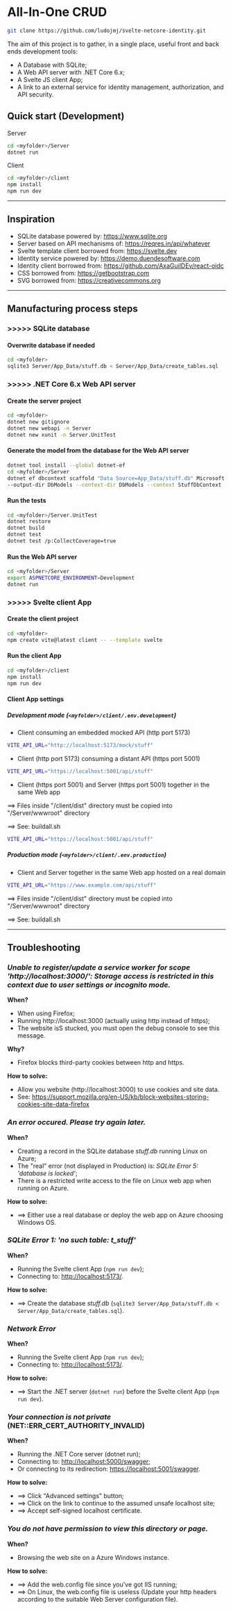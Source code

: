 # All-In-One CRUD

```bash
git clone https://github.com/ludojmj/svelte-netcore-identity.git
```

The aim of this project is to gather, in a single place, useful front and back ends development tools:

- A Database with SQLite;
- A Web API server with .NET Core 6.x;
- A Svelte JS client App;
- A link to an external service for identity management, authorization, and API security.

## Quick start (Development)

Server

```bash
cd <myfolder>/Server
dotnet run
```

Client

```bash
cd <myfolder>/client
npm install
npm run dev
```

---

## Inspiration

- SQLite database powered by: <https://www.sqlite.org>
- Server based on API mechanisms of: <https://reqres.in/api/whatever>
- Svelte template client borrowed from: <https://svelte.dev>
- Identity service powered by: <https://demo.duendesoftware.com>
- Identity client borrowed from: <https://github.com/AxaGuilDEv/react-oidc>
- CSS borrowed from: <https://getbootstrap.com>
- SVG borrowed from: <https://creativecommons.org>

---

## Manufacturing process steps

### >>>>> SQLite database

#### Overwrite database if needed

```bash
cd <myfolder>
sqlite3 Server/App_Data/stuff.db < Server/App_Data/create_tables.sql
```

### >>>>> .NET Core 6.x Web API server

#### Create the server project

```bash
cd <myfolder>
dotnet new gitignore
dotnet new webapi -n Server
dotnet new xunit -n Server.UnitTest
```

#### Generate the model from the database for the Web API server

```bash
dotnet tool install --global dotnet-ef
cd <myfolder>/Server
dotnet ef dbcontext scaffold "Data Source=App_Data/stuff.db" Microsoft.EntityFrameworkCore.Sqlite \
--output-dir DbModels --context-dir DbModels --context StuffDbContext --force
```

#### Run the tests

```bash
cd <myfolder>/Server.UnitTest
dotnet restore
dotnet build
dotnet test
dotnet test /p:CollectCoverage=true
```

#### Run the Web API server

```bash
cd <myfolder>/Server
export ASPNETCORE_ENVIRONMENT=Development
dotnet run
```

### >>>>> Svelte client App

#### Create the client project

```bash
cd <myfolder>
npm create vite@latest client -- --template svelte
```

#### Run the client App

```bash
cd <myfolder>/client
npm install
npm run dev
```

#### Client App settings

##### Development mode (```<myfolder>/client/.env.development```)

- Client consuming an embedded mocked API (http port 5173)

```bash
VITE_API_URL="http://localhost:5173/mock/stuff"
```

- Client (http port 5173) consuming a distant API (https port 5001)

```bash
VITE_API_URL="https://localhost:5001/api/stuff"
```

- Client (https port 5001) and Server (https port 5001) together in the same Web app

==> Files inside "<myfolder>/client/dist" directory must be copied into "<myfolder>/Server/wwwroot" directory

==> See: buildall.sh

```bash
VITE_API_URL="https://localhost:5001/api/stuff"
```

##### Production mode (```<myfolder>/client/.env.production```)

- Client and Server together in the same Web app hosted on a real domain

```bash
VITE_API_URL="https://www.example.com/api/stuff"
```

==> Files inside "<myfolder>/client/dist" directory must be copied into "<myfolder>/Server/wwwroot" directory

==> See: buildall.sh

---

## Troubleshooting

### _Unable to register/update a service worker for scope 'http://localhost:3000/': Storage access is restricted in this context due to user settings or incognito mode._

**When?**

- When using Firefox;
- Running http://localhost:3000 (actually using http instead of https);
- The website isS stucked, you must open the debug console to see this message.

**Why?**

- Firefox blocks third-party cookies between http and https.

**How to solve:**

- Allow you website (http://localhost:3000) to use cookies and site data.
- See: https://support.mozilla.org/en-US/kb/block-websites-storing-cookies-site-data-firefox

### _An error occured. Please try again later._

**When?**

- Creating a record in the SQLite database _stuff.db_ running Linux on Azure;
- The "real" error (not displayed in Production) is: _SQLite Error 5: 'database is locked'_;
- There is a restricted write access to the file on Linux web app when running on Azure.

**How to solve:**

- ==> Either use a real database or deploy the web app on Azure choosing Windows OS.

### _SQLite Error 1: 'no such table: t_stuff'_

**When?**

- Running the Svelte client App (```npm run dev```);
- Connecting to: <http://localhost:5173/>.

**How to solve:**

- ==> Create the database _stuff.db_ (```sqlite3 Server/App_Data/stuff.db < Server/App_Data/create_tables.sql```).

### _Network Error_

**When?**

- Running the Svelte client App (```npm run dev```);
- Connecting to: <http://localhost:5173/>.

**How to solve:**

- ==> Start the .NET server (```dotnet run```) before the Svelte client App (```npm run dev```).

### _Your connection is not private_ (NET::ERR_CERT_AUTHORITY_INVALID)

**When?**

- Running the .NET Core server (dotnet run);
- Connecting to: <http://localhost:5000/swagger>;
- Or connecting to its redirection: <https://localhost:5001/swagger>.

**How to solve:**

- ==> Click "Advanced settings" button;
- ==> Click on the link to continue to the assumed unsafe localhost site;
- ==> Accept self-signed localhost certificate.

### _You do not have permission to view this directory or page._

**When?**

- Browsing the web site on a Azure Windows instance.

**How to solve:**

- ==> Add the web.config file since you've got IIS running;
- ==> On Linux, the web.config file is useless
(Update your http headers according to the suitable Web Server configuration file).
